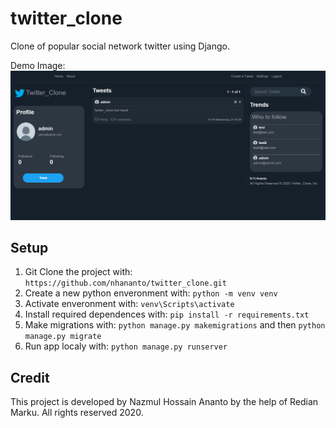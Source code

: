 # twitter_clone
Clone of popular social network twitter using Django.

Demo Image:
![](TwitterDemo.png)

## Setup
1. Git Clone the project with: ```https://github.com/nhananto/twitter_clone.git```
2. Create a new python enveronment with: ```python -m venv venv```
3. Activate enveronment with: ```venv\Scripts\activate```
4. Install required dependences with: ```pip install -r requirements.txt```
5. Make migrations with: ```python manage.py makemigrations``` and then ```python manage.py migrate```
5. Run app localy with: ```python manage.py runserver```

## Credit
This project is developed by Nazmul Hossain Ananto by the help of Redian Marku.
All rights reserved 2020.
